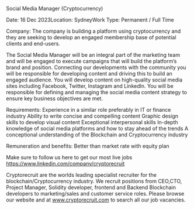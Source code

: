 
Social Media Manager (Cryptocurrency)

Date: 16 Dec 2023Location: SydneyWork Type: Permanent / Full Time

Company:
The company is building a platform using cryptocurrency and they are seeking to develop an engaged membership base of potential clients and end-users.

The Social Media Manager will be an integral part of the marketing team and will be engaged to execute campaigns that will build the platform’s brand and position. Connecting our developments with the community you will be responsible for developing content and driving this to build an engaged audience. You will develop content on high-quality social media sites including Facebook, Twitter, Instagram and LinkedIn. You will be responsible for defining and managing the social media content strategy to ensure key business objectives are met.


Requirements:
Experience in a similar role preferably in IT or finance industry
Ability to write concise and compelling content
Graphic design skills to develop visual content
Exceptional interpersonal skills
In-depth knowledge of social media platforms and how to stay ahead of the trends
A conceptional understanding of the Blockchain and Cryptocurrency industry

Remuneration and benefits:
Better than market rate with equity plan

Make sure to follow us here to get our most live jobs https://www.linkedin.com/company/cryptorecruit


Cryptorecruit are the worlds leading specialist recruiter for the blockchain/Cryptocurrency industry. We recruit positions from CEO,CTO, Project Manager, Solidity developer, frontend and Backend Blockchain developers to marketing/sales and customer service roles. Please browse our website and at www.cryptorecruit.com to search all our job vacancies.

